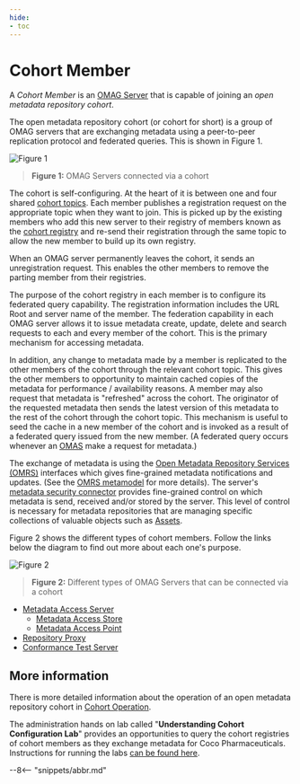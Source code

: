 ```yaml
---
hide:
- toc
---
```


<!-- SPDX-License-Identifier: CC-BY-4.0 -->
<!-- Copyright Contributors to the ODPi Egeria project 2020. -->

# Cohort Member

A *Cohort Member* is an [OMAG Server](omag-server.md) that is capable of joining an *open metadata repository cohort*.

The open metadata repository cohort (or cohort for short) is a group of OMAG servers that are exchanging metadata using a peer-to-peer replication protocol and federated queries.  This is shown in Figure 1.

![Figure 1](cohort-member.svg)
> **Figure 1:** OMAG Servers connected via a cohort

The cohort is self-configuring.  At the heart of it is between one and four shared
[cohort topics](/egeria-docs/concepts/cohort-events/#cohort-topics).  Each member publishes a registration request on the appropriate topic when they want to join.  This is picked up by the existing members who add this new server to their registry of members known as the [cohort registry](/egeria-docs/concepts/cohort-registry)
and re-send their registration through the same topic to allow the new member to build up its own registry.

When an OMAG server permanently leaves the cohort, it sends an unregistration request.
This enables the other members to remove the parting member from their registries.

The purpose of the cohort registry in each member is to configure its federated query
capability.
The registration information includes the URL Root and server name
of the member.  The federation capability in each OMAG server allows it to issue
metadata create, update, delete and search requests to each and every member of the
cohort.  This is the primary mechanism for accessing metadata.

In addition, any change to metadata made by a member is replicated to the other
members of the cohort through the relevant cohort topic.  This gives the other members
to opportunity to maintain cached copies of the metadata for performance / availability
reasons.  A member may also request that metadata is "refreshed" across the cohort.
The originator of the requested metadata then sends the latest version of this metadata to
the rest of the cohort through the cohort topic.  This mechanism is useful
to seed the cache in a new member of the cohort and is invoked as a result of a
federated query issued from the new member. (A federated query occurs whenever an
[OMAS](/egeria-docs/services/omas) make a request for metadata.)

The exchange of metadata is using the [Open Metadata Repository Services (OMRS)](/egeria-docs/services/omrs)
interfaces which gives fine-grained metadata notifications and updates.
(See the [OMRS metamodel](/egeria-docs/guides/developer/repository-connectors/metamodel/overview) for more details).
The server's [metadata security connector](/egeria-docs/features/metadata-security/overview)
provides fine-grained control on which metadata is send, received and/or stored by the server.
This level of control is necessary for metadata repositories that are managing
specific collections of valuable objects such as 
[Assets](/egeria-docs/concepts/asset).

Figure 2 shows the different types of cohort members.
Follow the links below the diagram to find out more about each one's purpose.

![Figure 2](cohort-member-types.svg)
> **Figure 2:** Different types of OMAG Servers that can be connected via a cohort

- [Metadata Access Server](/egeria-docs/concepts/metadata-access-server)
   - [Metadata Access Store](/egeria-docs/concepts/metadata-access-store)
   - [Metadata Access Point](/egeria-docs/concepts/metadata-access-point)
- [Repository Proxy](/egeria-docs/concepts/repository-proxy)
- [Conformance Test Server](/egeria-docs/concepts/conformance-test-server)

## More information

There is more detailed information about the operation of an open
metadata repository cohort in 
[Cohort Operation](/egeria-docs/features/cohort-operation/overview).

The administration hands on lab called "**Understanding Cohort Configuration Lab**"
provides an opportunities to query the cohort registries of cohort members as they
exchange metadata for Coco Pharmaceuticals.
Instructions for running the labs [can be found here](/egeria-docs/education/open-metadata-labs).

--8<-- "snippets/abbr.md"